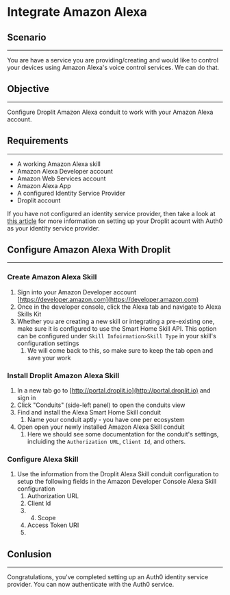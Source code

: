 # Integrate Amazon Alexa

## Scenario

---

You are have a service you are providing/creating and would like to control your devices using Amazon Alexa's voice control services. We can do that.

## Objective

---

Configure Droplit Amazon Alexa conduit to work with your Amazon Alexa account.

## Requirements

---

* A working Amazon Alexa skill
* Amazon Alexa Developer account
* Amazon Web Services account
* Amazon Alexa App
* A configured Identity Service Provider 
* Droplit account

If you have not configured an identity service provider, then take a look at [this article](https://ferrantejake.gitbooks.io/braindump/content/droplit-installing-identity-provider-conduit.html) for more information on setting up your Droplit acount with Auth0 as your identity service provider.

## Configure Amazon Alexa With Droplit

---

### Create Amazon Alexa Skill

1. Sign into your Amazon Developer account [https://developer.amazon.com](https://developer.amazon.com)
2. Once in the developer console, click the Alexa tab and navigate to Alexa Skills Kit 
3. Whether you are creating a new skill or integrating a pre-existing one, make sure it is configured to use the Smart Home Skill API. This option can be configured under `Skill Infoirmation>Skill Type` in your skill's configuration settings
   1. We will come back to this, so make sure to keep the tab open and save your work

### Install Droplit Amazon Alexa Skill

1. In a new tab go to [http://portal.droplit.io](http://portal.droplit.io) and sign in
2. Click "Conduits" \(side-left panel\) to open the conduits view
3. Find and install the Alexa Smart Home Skill conduit
   1. Name your conduit aptly - you have one per ecosystem
4. Open open your newly installed Amazon Alexa Skill conduit
   1. Here we should see some documentation for the conduit's settings, incluiding the `Authorization URL`, `Client Id`, and others.

### Configure Alexa Skill

1. Use the information from the Droplit Alexa Skill conduit configuration to setup the following fields in the Amazon Developer Console Alexa Skill configuration
   1. Authorization URL
   2. Client Id
   3. 4. Scope
   5. Access Token URI
   6. 

## Conlusion

---

Congratulations, you've completed setting up an Auth0 identity service provider. You can now authenticate with the Auth0 service.

